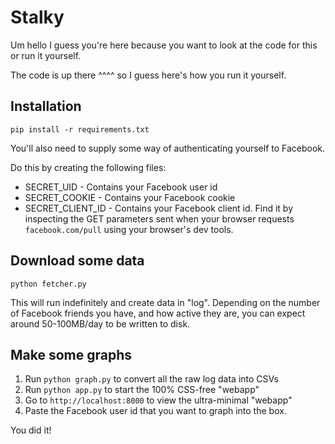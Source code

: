
Stalky
=====

Um hello I guess you're here because you want to look at the code for this or run it yourself. 

The code is up there ^^^^ so I guess here's how you run it yourself.

Installation
-----------

```pip install -r requirements.txt```

You'll also need to supply some way of authenticating yourself to Facebook.

Do this by creating the following files:

* SECRET_UID - Contains your Facebook user id
* SECRET_COOKIE - Contains your Facebook cookie
* SECRET_CLIENT_ID - Contains your Facebook client id. Find it by inspecting the GET parameters sent when your browser requests `facebook.com/pull` using your browser's dev tools.


Download some data
------------------

```python fetcher.py```

This will run indefinitely and create data in "log".
Depending on the number of Facebook friends you have, and how active they are, you can expect around 50-100MB/day to be written to disk.

Make some graphs
----------------

1. Run `python graph.py` to convert all the raw log data into CSVs
2. Run `python app.py` to start the 100% CSS-free "webapp"
3. Go to `http://localhost:8000` to view the ultra-minimal "webapp"
4. Paste the Facebook user id that you want to graph into the box.

You did it!

